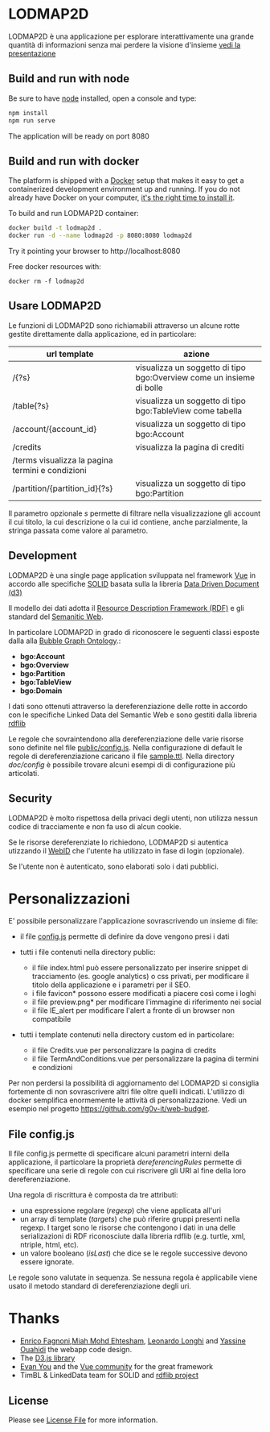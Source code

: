 # LODMAP2D

LODMAP2D è una applicazione per esplorare interattivamente una grande quantità di informazioni senza mai perdere la visione d'insieme [vedi la presentazione](https://docs.google.com/presentation/d/14OPAIxZoxCuwYo7fmso2bL4TAMcFTFO5ryEXhdsOSus/edit?usp=sharing)


## Build and run with node

Be sure to have [node](https://nodejs.org) installed, open a console and type:

```bash
npm install
npm run serve
```

The application will be ready on port 8080

 
## Build and run with docker

The platform is shipped with a [Docker](https://docker.com) setup that makes it easy to get a containerized development environment up and running. 
If you do not already have Docker on your computer, 
[it's the right time to install it](https://docs.docker.com/install/).

To build and run LODMAP2D container:

```bash
docker build -t lodmap2d .
docker run -d --name lodmap2d -p 8080:8080 lodmap2d
```

Try it pointing your browser to http://localhost:8080

Free docker resources with:

```
docker rm -f lodmap2d
```

## Usare LODMAP2D

Le funzioni di LODMAP2D sono richiamabili attraverso un alcune rotte gestite direttamente dalla applicazione, ed in particolare:

| url template | azione |
|------------- |------- |
| /{?s} | visualizza un soggetto di tipo bgo:Overview come un insieme di bolle |
| /table{?s} | visualizza un soggetto di tipo bgo:TableView come tabella |
| /account/{account_id} | visualizza un soggetto di tipo bgo:Account |
| /credits | visualizza la pagina di crediti |
| /terms  visualizza la pagina termini e condizioni |
| /partition/{partition_id}{?s} | visualizza un soggetto di tipo bgo:Partition |


Il parametro opzionale  *s* permette di filtrare nella visualizzazione gli account il cui titolo, la cui descrizione o la cui id contiene, anche parzialmente, la stringa passata come valore al parametro.


## Development

LODMAP2D è una single page application sviluppata nel framework [Vue](https://vuejs.org/) in accordo alle specifiche [SOLID](https://github.com/solid/solid-spec) basata sulla la libreria [Data Driven Document (d3)](https://d3js.org/)

Il modello dei dati adotta il [Resource Description Framework (RDF)](https://www.w3.org/RDF/) e gli standard del [Semanitic Web](https://www.w3.org/standards/semanticweb/data). 

In particolare LODMAP2D in grado di riconoscere le seguenti classi esposte dalla alla [Bubble Graph Ontology](http://linkeddata.center/lodmap-bgo/v1).:

- **bgo:Account** 
- **bgo:Overview**
- **bgo:Partition**
- **bgo:TableView**
- **bgo:Domain**

I dati sono ottenuti attraverso la dereferenziazione delle rotte in accordo con le specifiche Linked Data del Semantic Web e sono gestiti dalla libreria [rdflib](https://github.com/linkeddata/rdflib.js/)

Le regole che sovraintendono alla dereferenziazione delle varie risorse sono
definite nel file [public/config.js](public/config.js).
Nella configurazione di default le regole di dereferenziazione caricano il file
[sample.ttl](public/sample.ttl). Nella directory *doc/config* è possibile trovare alcuni esempi di di configurazione più articolati.

## Security

LODMAP2D è molto rispettosa della privaci degli utenti, non utilizza nessun codice di tracciamente e non fa uso di alcun cookie.

Se le risorse dereferenziate lo richiedono, LODMAP2D si autentica utizzando il [WebID](https://www.w3.org/wiki/WebID) che l'utente ha utilizzato in fase di login (opzionale).

Se l'utente non è autenticato, sono elaborati solo i dati pubblici.

# Personalizzazioni

E' possibile personalizzare l'applicazione sovrascrivendo un insieme di file:

- il file [config.js](config.js) permette di definire da dove vengono presi i dati
- tutti i file contenuti nella directory public:
    - il file index.html può essere personalizzato per inserire snippet di tracciamento (es. google analytics) o css privati, per modificare il titolo della applicazione e i parametri per il SEO.
    - i file favicon* possono essere modificati a piacere così come i loghi
    - il file preview.png* per modificare l'immagine di riferimento nei social
    - il file IE_alert per modificare l'alert a fronte di un browser non compatibile
   

- tutti i template contenuti nella directory custom ed in particolare:
    - il file Credits.vue per personalizzare la pagina di credits
    - il file TermAndConditions.vue  per personalizzare la pagina di termini e condizioni

Per non perdersi la possibilità di aggiornamento del LODMAP2D si consiglia fortemente di non sovrascrivere altri file oltre quelli indicati. L'utilizzo di docker semplifica enormemente le attività di personalizzazione. Vedi un esempio nel progetto https://github.com/g0v-it/web-budget.

## File config.js

Il file config.js permette di specificare alcuni parametri interni della applicazione, il particolare la proprietà *dereferencingRules* permette di specificare una serie di regole con cui riscrivere gli URI al fine della loro dereferenziazione.


Una regola di riscrittura è composta da tre attributi:

- una espressione regolare (*regexp*) che viene applicata all'uri
- un array di template (*targets*) che può riferire gruppi presenti nella regexp. I target sono le risorse che contengono i dati in una delle serializazioni di RDF riconosciute dalla libreria rdflib (e.g. turtle, xml, ntriple, html, etc).
- un valore booleano (*isLast*) che dice se le regole successive devono essere ignorate.

Le regole sono valutate in sequenza. Se nessuna regola è applicabile viene usato il metodo standard di dereferenziazione degli uri.



# Thanks

- [Enrico Fagnoni](https://github.com/ecow),[Miah Mohd Ehtesham](https://github.com/miahmohd), [Leonardo Longhi](https://github.com/LeonardoLonghi) and [Yassine Ouahidi](https://github.com/YassineOuahidi) the webapp code design.
- The [D3.js library](https://d3js.org/)
- [Evan You](http://evanyou.me/) and the [Vue community](https://vuejs.org) for the great framework
- TimBL & LinkedData team for SOLID and [rdflib project](https://github.com/linkeddata/rdflib.js)

## License

Please see [License File](LICENSE) for more information.
